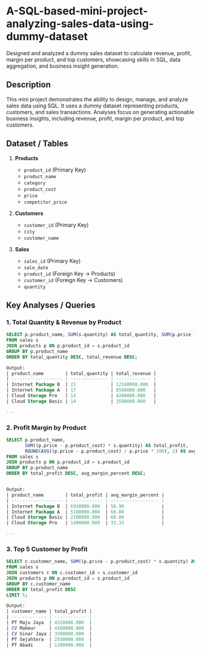 # A-SQL-based-mini-project-analyzing-sales-data-using-dummy-dataset
Designed and analyzed a dummy sales dataset to calculate revenue, profit, margin per product, and top customers, showcasing skills in SQL, data aggregation, and business insight generation.

## Description
This mini project demonstrates the ability to design, manage, and analyze sales data using SQL. It uses a dummy dataset representing products, customers, and sales transactions. Analyses focus on generating actionable business insights, including revenue, profit, margin per product, and top customers.

## Dataset / Tables
1. **Products**  
   - `product_id` (Primary Key)  
   - `product_name`  
   - `category`  
   - `product_cost`  
   - `price`  
   - `competitor_price`  

2. **Customers**  
   - `customer_id` (Primary Key)  
   - `city`  
   - `customer_name`  

3. **Sales**  
   - `sales_id` (Primary Key)  
   - `sale_date`  
   - `product_id` (Foreign Key → Products)  
   - `customer_id` (Foreign Key → Customers)  
   - `quantity`
  
## Key Analyses / Queries
### 1. Total Quantity & Revenue by Product
```sql
SELECT p.product_name, SUM(s.quantity) AS total_quantity, SUM(p.price * s.quantity) AS total_revenue
FROM sales s
JOIN products p ON p.product_id = s.product_id
GROUP BY p.product_name
ORDER BY total_quantity DESC, total_revenue DESC;

Output:
| product_name        | total_quantity | total_revenue |
| ------------------- | -------------- | ------------- |
| Internet Package B  | 21             | 12180000.000  |
| Internet Package A  | 17             | 8500000.000   |
| Cloud Storage Pro   | 14             | 4200000.000   |
| Cloud Storage Basic | 14             | 3500000.000   |

---
```
### 2. Profit Margin by Product
```sql
SELECT p.product_name, 
       SUM((p.price - p.product_cost) * s.quantity) AS total_profit, 
       ROUND(AVG((p.price - p.product_cost) / p.price * 100), 2) AS avg_margin_percent
FROM sales s
JOIN products p ON p.product_id = s.product_id
GROUP BY p.product_name
ORDER BY total_profit DESC, avg_margin_percent DESC;


Output:
| product_name        | total_profit | avg_margin_percent |
| ------------------- | ------------ | ------------------ |
| Internet Package B  | 6930000.000  | 56.90              |
| Internet Package A  | 5100000.000  | 60.00              |
| Cloud Storage Basic | 2100000.000  | 60.00              |
| Cloud Storage Pro   | 1400000.000  | 33.33              |

---
````
### 3. Top 5 Customer by Profit
```sql
SELECT c.customer_name, SUM((p.price - p.product_cost) * s.quantity) AS total_profit
FROM sales s
JOIN customers c ON c.customer_id = s.customer_id
JOIN products p ON p.product_id = s.product_id
GROUP BY c.customer_name
ORDER BY total_profit DESC
LIMIT 5;

Output: 
| customer_name | total_profit |
| ------------- | ------------ |
| PT Maju Jaya  | 4320000.000  |
| CV Makmur     | 4160000.000  |
| CV Sinar Jaya | 3300000.000  |
| PT Sejahtera  | 2550000.000  |
| PT Abadi      | 1200000.000  |
